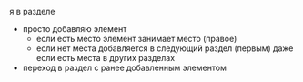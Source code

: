 <!-- Логика -->

я в разделе
- просто добавляю элемент
    - если есть место элемент занимает место (правое)
    - если нет места добавляется в следующий раздел (первым) даже если есть места в других разделах
- переход в раздел с ранее добавленным элементом